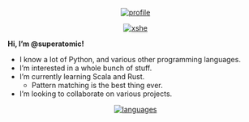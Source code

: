 <div align=center>

[![profile](https://github-readme-stats.vercel.app/api?username=superatomic&theme=jolly&border_radius=18&hide=stars&show_icons=true&count_private=true)](https://github.com/superatomic)

[![xshe](https://github-readme-stats.vercel.app/api/pin?username=superatomic&show_icons=true&count_private=true&theme=jolly&border_radius=18&repo=xshe&show_owner=true)](https://github.com/superatomic/xshe)

</div>

**Hi, I’m @superatomic!**
- I know a lot of Python, and various other programming languages.
- I’m interested in a whole bunch of stuff.
- I’m currently learning Scala and Rust.
  - Pattern matching is the best thing ever.
- I’m looking to collaborate on various projects.

<div align=center>

[![languages](https://github-readme-stats.vercel.app/api/top-langs?username=superatomic&show_icons=true&count_private=true&theme=jolly&border_radius=18&layout=compact)](https://github.com/superatomic)

</div>
